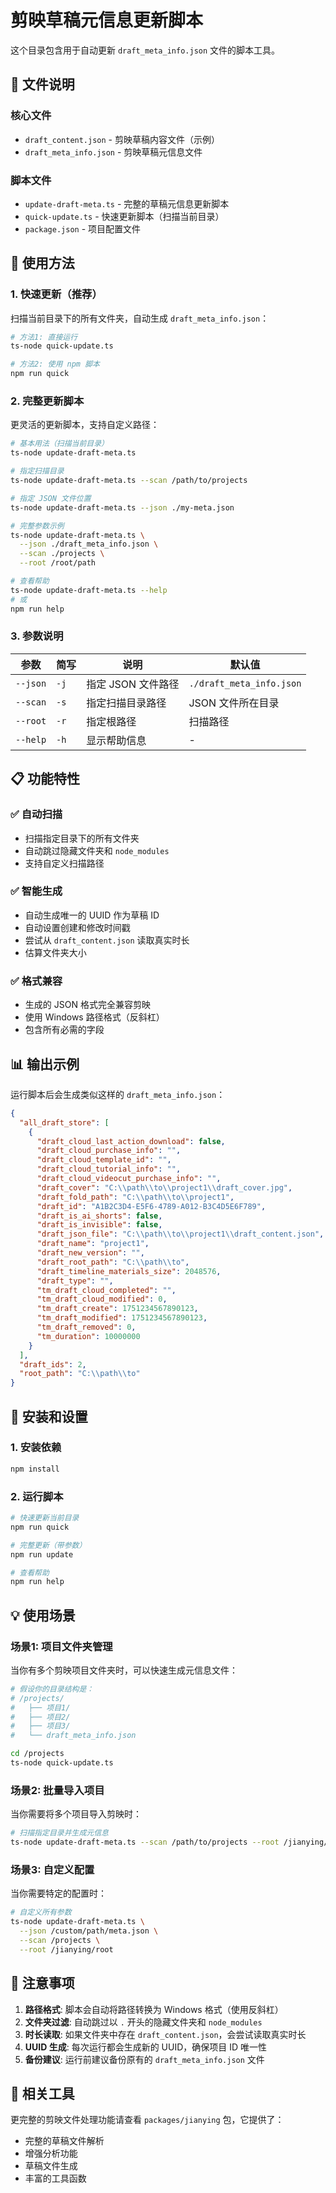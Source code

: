 # 剪映草稿元信息更新脚本

这个目录包含用于自动更新 `draft_meta_info.json` 文件的脚本工具。

## 📁 文件说明

### 核心文件
- `draft_content.json` - 剪映草稿内容文件（示例）
- `draft_meta_info.json` - 剪映草稿元信息文件

### 脚本文件
- `update-draft-meta.ts` - 完整的草稿元信息更新脚本
- `quick-update.ts` - 快速更新脚本（扫描当前目录）
- `package.json` - 项目配置文件

## 🚀 使用方法

### 1. 快速更新（推荐）

扫描当前目录下的所有文件夹，自动生成 `draft_meta_info.json`：

```bash
# 方法1: 直接运行
ts-node quick-update.ts

# 方法2: 使用 npm 脚本
npm run quick
```

### 2. 完整更新脚本

更灵活的更新脚本，支持自定义路径：

```bash
# 基本用法（扫描当前目录）
ts-node update-draft-meta.ts

# 指定扫描目录
ts-node update-draft-meta.ts --scan /path/to/projects

# 指定 JSON 文件位置
ts-node update-draft-meta.ts --json ./my-meta.json

# 完整参数示例
ts-node update-draft-meta.ts \
  --json ./draft_meta_info.json \
  --scan ./projects \
  --root /root/path

# 查看帮助
ts-node update-draft-meta.ts --help
# 或
npm run help
```

### 3. 参数说明

| 参数 | 简写 | 说明 | 默认值 |
|------|------|------|--------|
| `--json` | `-j` | 指定 JSON 文件路径 | `./draft_meta_info.json` |
| `--scan` | `-s` | 指定扫描目录路径 | JSON 文件所在目录 |
| `--root` | `-r` | 指定根路径 | 扫描路径 |
| `--help` | `-h` | 显示帮助信息 | - |

## 📋 功能特性

### ✅ 自动扫描
- 扫描指定目录下的所有文件夹
- 自动跳过隐藏文件夹和 `node_modules`
- 支持自定义扫描路径

### ✅ 智能生成
- 自动生成唯一的 UUID 作为草稿 ID
- 自动设置创建和修改时间戳
- 尝试从 `draft_content.json` 读取真实时长
- 估算文件夹大小

### ✅ 格式兼容
- 生成的 JSON 格式完全兼容剪映
- 使用 Windows 路径格式（反斜杠）
- 包含所有必需的字段

## 📊 输出示例

运行脚本后会生成类似这样的 `draft_meta_info.json`：

```json
{
  "all_draft_store": [
    {
      "draft_cloud_last_action_download": false,
      "draft_cloud_purchase_info": "",
      "draft_cloud_template_id": "",
      "draft_cloud_tutorial_info": "",
      "draft_cloud_videocut_purchase_info": "",
      "draft_cover": "C:\\path\\to\\project1\\draft_cover.jpg",
      "draft_fold_path": "C:\\path\\to\\project1",
      "draft_id": "A1B2C3D4-E5F6-4789-A012-B3C4D5E6F789",
      "draft_is_ai_shorts": false,
      "draft_is_invisible": false,
      "draft_json_file": "C:\\path\\to\\project1\\draft_content.json",
      "draft_name": "project1",
      "draft_new_version": "",
      "draft_root_path": "C:\\path\\to",
      "draft_timeline_materials_size": 2048576,
      "draft_type": "",
      "tm_draft_cloud_completed": "",
      "tm_draft_cloud_modified": 0,
      "tm_draft_create": 1751234567890123,
      "tm_draft_modified": 1751234567890123,
      "tm_draft_removed": 0,
      "tm_duration": 10000000
    }
  ],
  "draft_ids": 2,
  "root_path": "C:\\path\\to"
}
```

## 🔧 安装和设置

### 1. 安装依赖

```bash
npm install
```

### 2. 运行脚本

```bash
# 快速更新当前目录
npm run quick

# 完整更新（带参数）
npm run update

# 查看帮助
npm run help
```

## 💡 使用场景

### 场景1: 项目文件夹管理
当你有多个剪映项目文件夹时，可以快速生成元信息文件：

```bash
# 假设你的目录结构是：
# /projects/
#   ├── 项目1/
#   ├── 项目2/
#   ├── 项目3/
#   └── draft_meta_info.json

cd /projects
ts-node quick-update.ts
```

### 场景2: 批量导入项目
当你需要将多个项目导入剪映时：

```bash
# 扫描指定目录并生成元信息
ts-node update-draft-meta.ts --scan /path/to/projects --root /jianying/root
```

### 场景3: 自定义配置
当你需要特定的配置时：

```bash
# 自定义所有参数
ts-node update-draft-meta.ts \
  --json /custom/path/meta.json \
  --scan /projects \
  --root /jianying/root
```

## 🎯 注意事项

1. **路径格式**: 脚本会自动将路径转换为 Windows 格式（使用反斜杠）
2. **文件夹过滤**: 自动跳过以 `.` 开头的隐藏文件夹和 `node_modules`
3. **时长读取**: 如果文件夹中存在 `draft_content.json`，会尝试读取真实时长
4. **UUID 生成**: 每次运行都会生成新的 UUID，确保项目 ID 唯一性
5. **备份建议**: 运行前建议备份原有的 `draft_meta_info.json` 文件

## 🔗 相关工具

更完整的剪映文件处理功能请查看 `packages/jianying` 包，它提供了：
- 完整的草稿文件解析
- 增强分析功能  
- 草稿文件生成
- 丰富的工具函数
